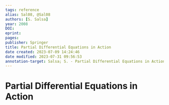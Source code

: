 ```yaml
---
tags: reference
alias: Sal08, @Sal08
authors: [S. Salsa]
year: 2008
DOI: 
eprint: 
pages: 
publisher: Springer
title: Partial Differential Equations in Action
date created: 2023-07-09 14:24:46
date modified: 2023-07-31 09:56:53
annotation-target: Salsa; S. - Partial Differential Equations in Action from Modelling to Theory.pdf
---
```


# Partial Differential Equations in Action